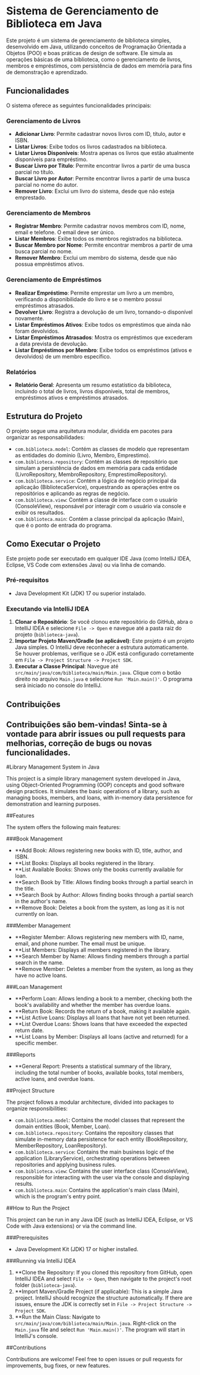 # Sistema de Gerenciamento de Biblioteca em Java

Este projeto é um sistema de gerenciamento de biblioteca simples, desenvolvido em Java, utilizando conceitos de Programação Orientada a Objetos (POO) e boas práticas de design de software. Ele simula as operações básicas de uma biblioteca, como o gerenciamento de livros, membros e empréstimos, com persistência de dados em memória para fins de demonstração e aprendizado.

## Funcionalidades

O sistema oferece as seguintes funcionalidades principais:

### Gerenciamento de Livros
- **Adicionar Livro**: Permite cadastrar novos livros com ID, título, autor e ISBN.
- **Listar Livros**: Exibe todos os livros cadastrados na biblioteca.
- **Listar Livros Disponíveis**: Mostra apenas os livros que estão atualmente disponíveis para empréstimo.
- **Buscar Livro por Título**: Permite encontrar livros a partir de uma busca parcial no título.
- **Buscar Livro por Autor**: Permite encontrar livros a partir de uma busca parcial no nome do autor.
- **Remover Livro**: Exclui um livro do sistema, desde que não esteja emprestado.

### Gerenciamento de Membros
- **Registrar Membro**: Permite cadastrar novos membros com ID, nome, email e telefone. O email deve ser único.
- **Listar Membros**: Exibe todos os membros registrados na biblioteca.
- **Buscar Membro por Nome**: Permite encontrar membros a partir de uma busca parcial no nome.
- **Remover Membro**: Exclui um membro do sistema, desde que não possua empréstimos ativos.

### Gerenciamento de Empréstimos
- **Realizar Empréstimo**: Permite emprestar um livro a um membro, verificando a disponibilidade do livro e se o membro possui empréstimos atrasados.
- **Devolver Livro**: Registra a devolução de um livro, tornando-o disponível novamente.
- **Listar Empréstimos Ativos**: Exibe todos os empréstimos que ainda não foram devolvidos.
- **Listar Empréstimos Atrasados**: Mostra os empréstimos que excederam a data prevista de devolução.
- **Listar Empréstimos por Membro**: Exibe todos os empréstimos (ativos e devolvidos) de um membro específico.

### Relatórios
- **Relatório Geral**: Apresenta um resumo estatístico da biblioteca, incluindo o total de livros, livros disponíveis, total de membros, empréstimos ativos e empréstimos atrasados.

## Estrutura do Projeto

O projeto segue uma arquitetura modular, dividida em pacotes para organizar as responsabilidades:

- `com.biblioteca.model`: Contém as classes de modelo que representam as entidades do domínio (Livro, Membro, Emprestimo).
- `com.biblioteca.repository`: Contém as classes de repositório que simulam a persistência de dados em memória para cada entidade (LivroRepository, MembroRepository, EmprestimoRepository).
- `com.biblioteca.service`: Contém a lógica de negócio principal da aplicação (BibliotecaService), orquestrando as operações entre os repositórios e aplicando as regras de negócio.
- `com.biblioteca.view`: Contém a classe de interface com o usuário (ConsoleView), responsável por interagir com o usuário via console e exibir os resultados.
- `com.biblioteca.main`: Contém a classe principal da aplicação (Main), que é o ponto de entrada do programa.

## Como Executar o Projeto

Este projeto pode ser executado em qualquer IDE Java (como IntelliJ IDEA, Eclipse, VS Code com extensões Java) ou via linha de comando.

### Pré-requisitos
- Java Development Kit (JDK) 17 ou superior instalado.

### Executando via IntelliJ IDEA
1. **Clonar o Repositório**: Se você clonou este repositório do GitHub, abra o IntelliJ IDEA e selecione `File -> Open` e navegue até a pasta raiz do projeto (`biblioteca-java`).
2. **Importar Projeto Maven/Gradle (se aplicável)**: Este projeto é um projeto Java simples. O IntelliJ deve reconhecer a estrutura automaticamente. Se houver problemas, verifique se o JDK está configurado corretamente em `File -> Project Structure -> Project SDK`.
3. **Executar a Classe Principal**: Navegue até `src/main/java/com/biblioteca/main/Main.java`. Clique com o botão direito no arquivo `Main.java` e selecione `Run 'Main.main()'`. O programa será iniciado no console do IntelliJ.


## Contribuições

Contribuições são bem-vindas! Sinta-se à vontade para abrir issues ou pull requests para melhorias, correção de bugs ou novas funcionalidades.
--------------------------------------------------------------------------------------------------------------------------------------------------

#Library Management System in Java

This project is a simple library management system developed in Java, using Object-Oriented Programming (OOP) concepts and good software design practices. It simulates the basic operations of a library, such as managing books, members, and loans, with in-memory data persistence for demonstration and learning purposes.

##Features

The system offers the following main features:

###Book Management

- **Add Book: Allows registering new books with ID, title, author, and ISBN.
- **List Books: Displays all books registered in the library.
- **List Available Books: Shows only the books currently available for loan.
- **Search Book by Title: Allows finding books through a partial search in the title.
- **Search Book by Author: Allows finding books through a partial search in the author's name.
- **Remove Book: Deletes a book from the system, as long as it is not currently on loan.

###Member Management

- **Register Member: Allows registering new members with ID, name, email, and phone number. The email must be unique.
- **List Members: Displays all members registered in the library.
- **Search Member by Name: Allows finding members through a partial search in the name.
- **Remove Member: Deletes a member from the system, as long as they have no active loans.

###Loan Management

- **Perform Loan: Allows lending a book to a member, checking both the book's availability and whether the member has overdue loans.
- **Return Book: Records the return of a book, making it available again.
- **List Active Loans: Displays all loans that have not yet been returned.
- **List Overdue Loans: Shows loans that have exceeded the expected return date.
- **List Loans by Member: Displays all loans (active and returned) for a specific member.

###Reports

- **General Report: Presents a statistical summary of the library, including the total number of books, available books, total members, active loans, and overdue loans.

##Project Structure

The project follows a modular architecture, divided into packages to organize responsibilities:

- `com.biblioteca.model`: Contains the model classes that represent the domain entities (Book, Member, Loan).
- `com.biblioteca.repository`: Contains the repository classes that simulate in-memory data persistence for each entity (BookRepository, MemberRepository, LoanRepository).
- `com.biblioteca.service`: Contains the main business logic of the application (LibraryService), orchestrating operations between repositories and applying business rules.
- `com.biblioteca.view`: Contains the user interface class (ConsoleView), responsible for interacting with the user via the console and displaying results.
- `com.biblioteca.main`: Contains the application's main class (Main), which is the program's entry point.

##How to Run the Project

This project can be run in any Java IDE (such as IntelliJ IDEA, Eclipse, or VS Code with Java extensions) or via the command line.

###Prerequisites

- Java Development Kit (JDK) 17 or higher installed.

###Running via IntelliJ IDEA
1. **Clone the Repository: If you cloned this repository from GitHub, open IntelliJ IDEA and select `File -> Open`, then navigate to the project's root folder (`biblioteca-java`).
2. **Import Maven/Gradle Project (if applicable): This is a simple Java project. IntelliJ should recognize the structure automatically. If there are issues, ensure the JDK is correctly set in `File -> Project Structure -> Project SDK`.
3. **Run the Main Class: Navigate to `src/main/java/com/biblioteca/main/Main.java`. Right-click on the `Main.java` file and select `Run 'Main.main()'`. The program will start in IntelliJ's console.



##Contributions

Contributions are welcome! Feel free to open issues or pull requests for improvements, bug fixes, or new features.

